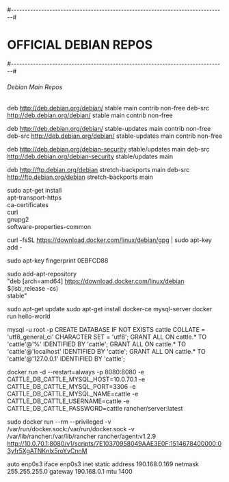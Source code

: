 #------------------------------------------------------------------------------#
#                   OFFICIAL DEBIAN REPOS                    
#------------------------------------------------------------------------------#

###### Debian Main Repos
deb http://deb.debian.org/debian/ stable main contrib non-free
deb-src http://deb.debian.org/debian/ stable main contrib non-free

deb http://deb.debian.org/debian/ stable-updates main contrib non-free
deb-src http://deb.debian.org/debian/ stable-updates main contrib non-free

deb http://deb.debian.org/debian-security stable/updates main
deb-src http://deb.debian.org/debian-security stable/updates main

deb http://ftp.debian.org/debian stretch-backports main
deb-src http://ftp.debian.org/debian stretch-backports main

sudo apt-get install \
     apt-transport-https \
     ca-certificates \
     curl \
     gnupg2 \
     software-properties-common

curl -fsSL https://download.docker.com/linux/debian/gpg | sudo apt-key add -

 sudo apt-key fingerprint 0EBFCD88

 
 sudo add-apt-repository \
   "deb [arch=amd64] https://download.docker.com/linux/debian \
   $(lsb_release -cs) \
   stable"

sudo apt-get update
 sudo apt-get install docker-ce mysql-server
docker run hello-world

mysql -u root -p
CREATE DATABASE IF NOT EXISTS cattle COLLATE = 'utf8_general_ci' CHARACTER SET = 'utf8';
 GRANT ALL ON cattle.* TO 'cattle'@'%' IDENTIFIED BY 'cattle';
GRANT ALL ON cattle.* TO 'cattle'@'localhost' IDENTIFIED BY 'cattle';
GRANT ALL ON cattle.* TO 'cattle'@'127.0.0.1' IDENTIFIED BY 'cattle';

docker run -d --restart=always -p 8080:8080  -e CATTLE_DB_CATTLE_MYSQL_HOST=10.0.70.1 -e CATTLE_DB_CATTLE_MYSQL_PORT=3306 -e CATTLE_DB_CATTLE_MYSQL_NAME=cattle -e CATTLE_DB_CATTLE_USERNAME=cattle -e CATTLE_DB_CATTLE_PASSWORD=cattle  rancher/server:latest

sudo docker run --rm --privileged -v /var/run/docker.sock:/var/run/docker.sock -v /var/lib/rancher:/var/lib/rancher rancher/agent:v1.2.9 http://10.0.70.1:8080/v1/scripts/7E10370958049AAE3E0F:1514678400000:03yfr5XgATNKnlx5roYvCnnM


auto enp0s3
iface enp0s3 inet static
address 190.168.0.169
netmask 255.255.255.0
gateway 190.168.0.1
mtu 1400


